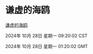 # 谦虚的海鸥
[谦虚的海鸥](http://219.139.197.74:56308/qxdho/course/base/hotlink/index.php)

2024年 10月 28日 星期一 09:20:02 CST

2024年 10月 28日 星期一 01:20:02 GMT
